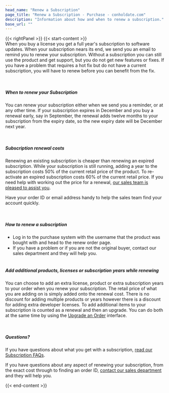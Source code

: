```yaml
---
head_name: "Renew a Subscription"
page_title: "Renew a Subscription - Purchase - conholdate.com"
description: "Information about how and when to renew a subscription."
base_url: ""
---
```

{{< rightPanel >}}
{{< start-content >}}  
When you buy a license you get a full year's subscription to software updates. When your subscription nears its end, we send you an email to remind you to renew your subscription. Without a subscription you can still use the product and get support, but you do not get new features or fixes. If you have a problem that requires a hot fix but do not have a current subscription, you will have to renew before you can benefit from the fix.   


&nbsp;  

##### **When to renew your Subscription**
You can renew your subscription either when we send you a reminder, or at any other time. If your subscription expires in December and you buy a renewal early, say in September, the renewal adds twelve months to your subscription from the expiry date, so the new expiry date will be December next year.  

&nbsp;  
##### **Subscription renewal costs**
Renewing an existing subscription is cheaper than renewing an expired subscription. While your subscription is still running, adding a year to the subscription costs 50% of the current retail price of the product. To re-activate an expired subscription costs 60% of the current retail price. If you need help with working out the price for a renewal, [our sales team is pleased to assist you](https://about.conholdate.com/contact/).

Have your order ID or email address handy to help the sales team find your account quickly.  

&nbsp;  
##### **How to renew a subscription**
* Log in to the purchase system with the username that the product was bought with and head to the renew order page.
* If you have a problem or if you are not the original buyer, contact our sales department and they will help you.  
&nbsp;  
##### **Add additional products, licenses or subscription years while renewing**
You can choose to add an extra license, product or extra subscription years to your order when you renew your subscription. The retail price of what you are adding on is simply added onto the renewal cost. There is no discount for adding multiple products or years however there is a discount for adding extra developer licenses. To add additional items to your subscription is counted as a renewal and then an upgrade. You can do both at the same time by using the [Upgrade an Order](https://purchase.conholdate.com/upgrade) interface.  

&nbsp;  
##### **Questions?**
If you have questions about what you get with a subscription, [read our Subscription FAQs](https://purchase.conholdate.com/faqs/subscription/).

If you have questions about any aspect of renewing your subscription, from the exact cost through to finding an order ID, [contact our sales department](https://about.conholdate.com/contact/) and they will help you.  

{{< end-content >}}